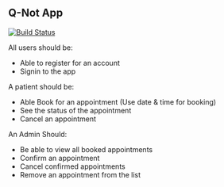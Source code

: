 ## Q-Not App

[![Build Status](https://app.travis-ci.com/OwethuSotomela/q-not.svg?branch=main)](https://app.travis-ci.com/OwethuSotomela/q-not)

All users should be:
* Able to register for an account
* Signin to the app

A patient should be:
* Able Book for an appointment (Use date & time for booking)
* See the status of the appointment
* Cancel an appointment

An Admin Should:
* Be able to view all booked appointments
* Confirm an appointment
* Cancel confirmed appointments
* Remove an appointment from the list 
